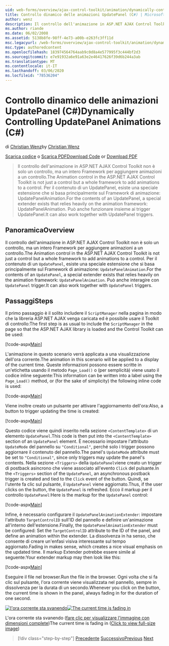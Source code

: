 ```yaml
---
uid: web-forms/overview/ajax-control-toolkit/animation/dynamically-controlling-updatepanel-animations-cs
title: Controllo dinamico delle animazioni UpdatePanel (C#) | Microsoft Docs
author: wenz
description: Il controllo dell'animazione in ASP.NET AJAX Control Toolkit non è solo un controllo, ma un intero Framework per aggiungere animazioni a un controllo. Per il contenuto di un...
ms.author: riande
ms.date: 06/02/2008
ms.assetid: 5138b8fe-98ff-4e73-a00b-e263fc3ff11d
msc.legacyurl: /web-forms/overview/ajax-control-toolkit/animation/dynamically-controlling-updatepanel-animations-cs
msc.type: authoredcontent
ms.openlocfilehash: 183974564764aab9c0d8a4e577995f3c444bf2d3
ms.sourcegitcommit: e7e91932a6e91a63e2e46417626f39d6b244a3ab
ms.translationtype: MT
ms.contentlocale: it-IT
ms.lasthandoff: 03/06/2020
ms.locfileid: "78536204"
---
```

# <a name="dynamically-controlling-updatepanel-animations-c"></a><span data-ttu-id="c9898-104">Controllo dinamico delle animazioni UpdatePanel (C#)</span><span class="sxs-lookup"><span data-stu-id="c9898-104">Dynamically Controlling UpdatePanel Animations (C#)</span></span>

<span data-ttu-id="c9898-105">di [Christian Wenz](https://github.com/wenz)</span><span class="sxs-lookup"><span data-stu-id="c9898-105">by [Christian Wenz](https://github.com/wenz)</span></span>

<span data-ttu-id="c9898-106">[Scarica codice](https://download.microsoft.com/download/9/3/f/93f8daea-bebd-4821-833b-95205389c7d0/UpdatePanelAnimation2.cs.zip) o [Scarica PDF](https://download.microsoft.com/download/b/6/a/b6ae89ee-df69-4c87-9bfb-ad1eb2b23373/updatepanelanimation2CS.pdf)</span><span class="sxs-lookup"><span data-stu-id="c9898-106">[Download Code](https://download.microsoft.com/download/9/3/f/93f8daea-bebd-4821-833b-95205389c7d0/UpdatePanelAnimation2.cs.zip) or [Download PDF](https://download.microsoft.com/download/b/6/a/b6ae89ee-df69-4c87-9bfb-ad1eb2b23373/updatepanelanimation2CS.pdf)</span></span>

> <span data-ttu-id="c9898-107">Il controllo dell'animazione in ASP.NET AJAX Control Toolkit non è solo un controllo, ma un intero Framework per aggiungere animazioni a un controllo.</span><span class="sxs-lookup"><span data-stu-id="c9898-107">The Animation control in the ASP.NET AJAX Control Toolkit is not just a control but a whole framework to add animations to a control.</span></span> <span data-ttu-id="c9898-108">Per il contenuto di un UpdatePanel, esiste una speciale estensione che si basa principalmente sul Framework di animazione: UpdatePanelAnimation.</span><span class="sxs-lookup"><span data-stu-id="c9898-108">For the contents of an UpdatePanel, a special extender exists that relies heavily on the animation framework: UpdatePanelAnimation.</span></span> <span data-ttu-id="c9898-109">Può anche funzionare insieme ai trigger UpdatePanel.</span><span class="sxs-lookup"><span data-stu-id="c9898-109">It can also work together with UpdatePanel triggers.</span></span>

## <a name="overview"></a><span data-ttu-id="c9898-110">Panoramica</span><span class="sxs-lookup"><span data-stu-id="c9898-110">Overview</span></span>

<span data-ttu-id="c9898-111">Il controllo dell'animazione in ASP.NET AJAX Control Toolkit non è solo un controllo, ma un intero Framework per aggiungere animazioni a un controllo.</span><span class="sxs-lookup"><span data-stu-id="c9898-111">The Animation control in the ASP.NET AJAX Control Toolkit is not just a control but a whole framework to add animations to a control.</span></span> <span data-ttu-id="c9898-112">Per il contenuto di un `UpdatePanel`, esiste una speciale estensione che si basa principalmente sul Framework di animazione: `UpdatePanelAnimation`.</span><span class="sxs-lookup"><span data-stu-id="c9898-112">For the contents of an `UpdatePanel`, a special extender exists that relies heavily on the animation framework: `UpdatePanelAnimation`.</span></span> <span data-ttu-id="c9898-113">Può anche interagire con `UpdatePanel` trigger.</span><span class="sxs-lookup"><span data-stu-id="c9898-113">It can also work together with `UpdatePanel` triggers.</span></span>

## <a name="steps"></a><span data-ttu-id="c9898-114">Passaggi</span><span class="sxs-lookup"><span data-stu-id="c9898-114">Steps</span></span>

<span data-ttu-id="c9898-115">Il primo passaggio è il solito includere il `ScriptManager` nella pagina in modo che la libreria ASP.NET AJAX venga caricata ed è possibile usare il Toolkit di controllo:</span><span class="sxs-lookup"><span data-stu-id="c9898-115">The first step is as usual to include the `ScriptManager` in the page so that the ASP.NET AJAX library is loaded and the Control Toolkit can be used:</span></span>

[!code-aspx[Main](dynamically-controlling-updatepanel-animations-cs/samples/sample1.aspx)]

<span data-ttu-id="c9898-116">L'animazione in questo scenario verrà applicata a una visualizzazione dell'ora corrente.</span><span class="sxs-lookup"><span data-stu-id="c9898-116">The animation in this scenario will be applied to a display of the current time.</span></span> <span data-ttu-id="c9898-117">Queste informazioni possono essere scritte in un'etichetta usando il metodo `Page_Load()` o (per semplicità) viene usato il codice inline seguente:</span><span class="sxs-lookup"><span data-stu-id="c9898-117">This information can be written into a label using the `Page_Load()` method, or (for the sake of simplicity) the following inline code is used:</span></span>

[!code-aspx[Main](dynamically-controlling-updatepanel-animations-cs/samples/sample2.aspx)]

<span data-ttu-id="c9898-118">Viene inoltre creato un pulsante per attivare l'aggiornamento dell'ora:</span><span class="sxs-lookup"><span data-stu-id="c9898-118">Also, a button to trigger updating the time is created:</span></span>

[!code-aspx[Main](dynamically-controlling-updatepanel-animations-cs/samples/sample3.aspx)]

<span data-ttu-id="c9898-119">Questo codice viene quindi inserito nella sezione `<ContentTemplate>` di un elemento `UpdatePanel`.</span><span class="sxs-lookup"><span data-stu-id="c9898-119">This code is then put into the `<ContentTemplate>` section of an `UpdatePanel` element.</span></span> <span data-ttu-id="c9898-120">È necessario impostare l'attributo `UpdateMode` del pannello su `"Conditional"`, perché solo i trigger possono aggiornare il contenuto del pannello.</span><span class="sxs-lookup"><span data-stu-id="c9898-120">The panel's `UpdateMode` attribute must be set to `"Conditional"`, since only triggers may update the panel's contents.</span></span> <span data-ttu-id="c9898-121">Nella sezione `<Triggers>` della `UpdatePanel`viene creato un trigger di postback asincrono che viene associato all'evento `Click` del pulsante.</span><span class="sxs-lookup"><span data-stu-id="c9898-121">In the `<Triggers>` section of the `UpdatePanel`, an asynchronous postback trigger is created and tied to the `Click` event of the button.</span></span> <span data-ttu-id="c9898-122">Quindi, se l'utente fa clic sul pulsante, il `UpdatePanel` viene aggiornato.</span><span class="sxs-lookup"><span data-stu-id="c9898-122">Thus, if the user clicks on the button, the `UpdatePanel` is refreshed.</span></span> <span data-ttu-id="c9898-123">Ecco il markup per il controllo `UpdatePanel`:</span><span class="sxs-lookup"><span data-stu-id="c9898-123">Here is the markup for the `UpdatePanel` control:</span></span>

[!code-aspx[Main](dynamically-controlling-updatepanel-animations-cs/samples/sample4.aspx)]

<span data-ttu-id="c9898-124">Infine, è necessario configurare il `UpdatePanelAnimationExtender`: impostare l'attributo `TargetControlID` sull'ID del pannello e definire un'animazione all'interno dell'estensione.</span><span class="sxs-lookup"><span data-stu-id="c9898-124">Finally, the `UpdatePanelAnimationExtender` must be configured: Set the `TargetControlID` attribute to the ID of the panel, and define an animation within the extender.</span></span> <span data-ttu-id="c9898-125">La dissolvenza in ha senso, che consente di creare un'enfasi visiva interessante sul tempo aggiornato.</span><span class="sxs-lookup"><span data-stu-id="c9898-125">Fading in makes sense, which creates a nice visual emphasis on the updated time.</span></span> <span data-ttu-id="c9898-126">Il markup Extender potrebbe essere simile al seguente:</span><span class="sxs-lookup"><span data-stu-id="c9898-126">Your extender markup may then look like this:</span></span>

[!code-aspx[Main](dynamically-controlling-updatepanel-animations-cs/samples/sample5.aspx)]

<span data-ttu-id="c9898-127">Eseguire il file nel browser.</span><span class="sxs-lookup"><span data-stu-id="c9898-127">Run the file in the browser.</span></span> <span data-ttu-id="c9898-128">Ogni volta che si fa clic sul pulsante, l'ora corrente viene visualizzata nel pannello, sempre in dissolvenza per la durata di un secondo.</span><span class="sxs-lookup"><span data-stu-id="c9898-128">Whenever you click on the button, the current time is shown in the panel, always fading in for the duration of one second.</span></span>

<span data-ttu-id="c9898-129">[![l'ora corrente sta svanendo](dynamically-controlling-updatepanel-animations-cs/_static/image2.png)](dynamically-controlling-updatepanel-animations-cs/_static/image1.png)</span><span class="sxs-lookup"><span data-stu-id="c9898-129">[![The current time is fading in](dynamically-controlling-updatepanel-animations-cs/_static/image2.png)](dynamically-controlling-updatepanel-animations-cs/_static/image1.png)</span></span>

<span data-ttu-id="c9898-130">L'ora corrente sta svanendo ([fare clic per visualizzare l'immagine con dimensioni complete](dynamically-controlling-updatepanel-animations-cs/_static/image3.png))</span><span class="sxs-lookup"><span data-stu-id="c9898-130">The current time is fading in ([Click to view full-size image](dynamically-controlling-updatepanel-animations-cs/_static/image3.png))</span></span>

> [!div class="step-by-step"]
> <span data-ttu-id="c9898-131">[Precedente](animating-an-updatepanel-control-cs.md)
> [Successivo](adding-animation-to-a-control-vb.md)</span><span class="sxs-lookup"><span data-stu-id="c9898-131">[Previous](animating-an-updatepanel-control-cs.md)
[Next](adding-animation-to-a-control-vb.md)</span></span>
